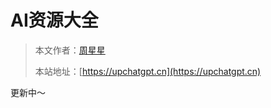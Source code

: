 # AI资源大全

> 本文作者：[周星星](https://github.com/jobinben)
>
> 本站地址：[https://upchatgpt.cn](https://upchatgpt.cn)

更新中～

<!-- [前端学习路线 by 程序员鱼皮](前端学习路线%20by%20程序员鱼皮.md) -->
<!-- [计算机基础学习路线 by 程序员鱼皮](计算机基础学习路线%20by%20程序员鱼皮.md) -->







